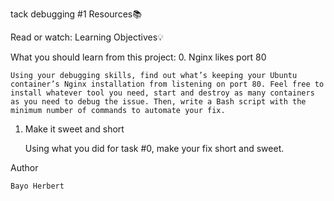 tack debugging #1
Resources📚

Read or watch:
Learning Objectives💡

What you should learn from this project:
0. Nginx likes port 80

    Using your debugging skills, find out what’s keeping your Ubuntu container’s Nginx installation from listening on port 80. Feel free to install whatever tool you need, start and destroy as many containers as you need to debug the issue. Then, write a Bash script with the minimum number of commands to automate your fix.

1. Make it sweet and short

    Using what you did for task #0, make your fix short and sweet.

Author

    Bayo Herbert
